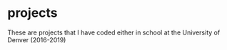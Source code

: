 # projects
These are projects that I have coded either in school at the University of Denver (2016-2019)
